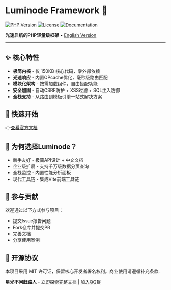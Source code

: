 # Luminode Framework 🚀

[![PHP Version](https://img.shields.io/badge/PHP-≥7.4-777BB4?logo=php)](https://php.net)
[![License](https://img.shields.io/badge/License-MIT-blue.svg)](LICENSE)
[![Documentation](https://img.shields.io/badge/Docs-Luminode-brightgreen)](https://Luminode.s7123.xyz)

**光速启航的PHP轻量级框架** • [English Version](README_EN.md)

---

## ✨ 核心特性

- **极简内核** - 仅 150KB 核心代码，零外部依赖
- **光速响应** - 内置OPcache优化，毫秒级路由匹配
- **模块化架构** - 按需加载组件，自由搭配功能
- **安全加固** - 自动CSRF防护 + XSS过滤 + SQL注入防御
- **全栈支持** - 从路由到模板引擎一站式解决方案

## 🚀 快速开始
👉[查看官方文档](https://Luminode.s7123.xyz)

## 🌟 为何选择Luminode？
<ul>
<li>新手友好 - 极简API设计 + 中文文档</li>
<li>企业级扩展 - 支持千万级数据分页查询</li>
<li>全栈监控 - 内置性能分析面板</li>
<li>现代工具链 - 集成Vite前端工具链</li>
</ul>

## 🤝 参与贡献
欢迎通过以下方式参与项目：
<ul>
<li>提交Issue报告问题</li>
<li>Fork仓库并提交PR</li>
<li>完善文档</li>
<li>分享使用案例</li>
</ul>

## 📜 开源协议
本项目采用 MIT 许可证，保留核心开发者署名权利。商业使用请遵循补充条款.
<p><strong>星光不问赶路人</strong> - <a href="https://Luminode.s7123.xyz" target="_blank" rel="noreferrer">立即探索完整文档</a> | <a href="https://qm.qq.com/q/jMO3KX4IiA" target="_blank" rel="noreferrer">加入QQ群</a></p>